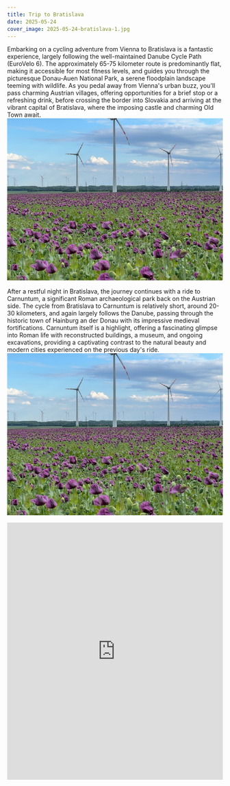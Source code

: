 ```yaml
---
title: Trip to Bratislava
date: 2025-05-24
cover_image: 2025-05-24-bratislava-1.jpg
---
```

Embarking on a cycling adventure from Vienna to Bratislava is a fantastic experience, largely following the well-maintained Danube Cycle Path (EuroVelo 6). The approximately 65-75 kilometer route is predominantly flat, making it accessible for most fitness levels, and guides you through the picturesque Donau-Auen National Park, a serene floodplain landscape teeming with wildlife. As you pedal away from Vienna's urban buzz, you'll pass charming Austrian villages, offering opportunities for a brief stop or a refreshing drink, before crossing the border into Slovakia and arriving at the vibrant capital of Bratislava, where the imposing castle and charming Old Town await.
![Bratislava](/assets/images/trips/2025-05-24-bratislava-2.jpg)

After a restful night in Bratislava, the journey continues with a ride to Carnuntum, a significant Roman archaeological park back on the Austrian side. The cycle from Bratislava to Carnuntum is relatively short, around 20-30 kilometers, and again largely follows the Danube, passing through the historic town of Hainburg an der Donau with its impressive medieval fortifications. Carnuntum itself is a highlight, offering a fascinating glimpse into Roman life with reconstructed buildings, a museum, and ongoing excavations, providing a captivating contrast to the natural beauty and modern cities experienced on the previous day's ride.
![Bratislava](/assets/images/trips/2025-05-24-bratislava-2.jpg)

<iframe src="https://www.komoot.com/tour/2270563441/embed?share_token=a3V6OSio8dD7B6wBNDfwa5BNLfHh3a3TDnqAhYzI9ZYtC1NQby" width="100%" height="600" frameborder="0" scrolling="no"></iframe>
